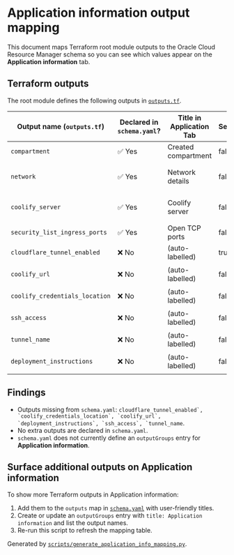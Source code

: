 # Application information output mapping

This document maps Terraform root module outputs to the Oracle Cloud Resource Manager schema so you can see which values appear on the **Application information** tab.

## Terraform outputs

The root module defines the following outputs in [`outputs.tf`](../outputs.tf).

| Output name (`outputs.tf`) | Declared in `schema.yaml`? | Title in Application Tab | Sensitive? | Value Source |
| --- | --- | --- | --- | --- |
| `compartment` | ✅ Yes | Created compartment | false | `{"name": "oci_identity_compartment.vibestack.name", "id": "oci_identity_compartment.vibestack.id"}` |
| `network` | ✅ Yes | Network details | false | `{"vcn_name": "local.vcn_name", "vcn_id": "oci_core_virtual_network.free_tier.id", "subnet_name": "local.subnet_name", "subnet_id": "oci_core_subnet.public.id", "cidr_block": "oc…` |
| `coolify_server` | ✅ Yes | Coolify server | false | `var.deploy_coolify ? {'display_name': 'oci_core_instance.coolify[0].display_name', 'public_ip': 'oci_core_instance.coolify[0].public_ip', 'private_ip': 'oci_core_instance.coolif…` |
| `security_list_ingress_ports` | ✅ Yes | Open TCP ports | false | `[for rule in local.ingress_tcp_ports : rule.port]` |
| `cloudflare_tunnel_enabled` | ❌ No | (auto-labelled) | true | `local.setup_cloudflare_tunnel` |
| `coolify_url` | ❌ No | (auto-labelled) | false | `var.deploy_coolify ? (local.setup_cloudflare_tunnel ? "https://var.tunnel_hostname" : "http://oci_core_instance.coolify[0].public_ip:8000") : null` |
| `coolify_credentials_location` | ❌ No | (auto-labelled) | false | `var.deploy_coolify ? ("SSH to server and view: /opt/vibestack/coolify-root-user.env") : null` |
| `ssh_access` | ❌ No | (auto-labelled) | false | `var.deploy_coolify ? (local.setup_cloudflare_tunnel ? "SSH access via tunnel: local.final_ssh_hostname" : "SSH access: ubuntu@oci_core_instance.coolify[0].public_ip") : null` |
| `tunnel_name` | ❌ No | (auto-labelled) | false | `local.setup_cloudflare_tunnel ? local.tunnel_name : null` |
| `deployment_instructions` | ❌ No | (auto-labelled) | false | `var.deploy_coolify ? (local.setup_cloudflare_tunnel ? ['═══════════════════════════════════════════════════════════════════', '✅ COOLIFY DEPLOYED - FULLY AUTOMATED SETUP', '════…` |

## Findings

- Outputs missing from `schema.yaml`: ``cloudflare_tunnel_enabled`, `coolify_credentials_location`, `coolify_url`, `deployment_instructions`, `ssh_access`, `tunnel_name``.
- No extra outputs are declared in `schema.yaml`.
- `schema.yaml` does not currently define an `outputGroups` entry for **Application information**.

## Surface additional outputs on Application information

To show more Terraform outputs in Application information:
1. Add them to the `outputs` map in [`schema.yaml`](../schema.yaml) with user-friendly titles.
2. Create or update an `outputGroups` entry with `title: Application information` and list the output names.
3. Re-run this script to refresh the mapping table.

Generated by [`scripts/generate_application_info_mapping.py`](../scripts/generate_application_info_mapping.py).

